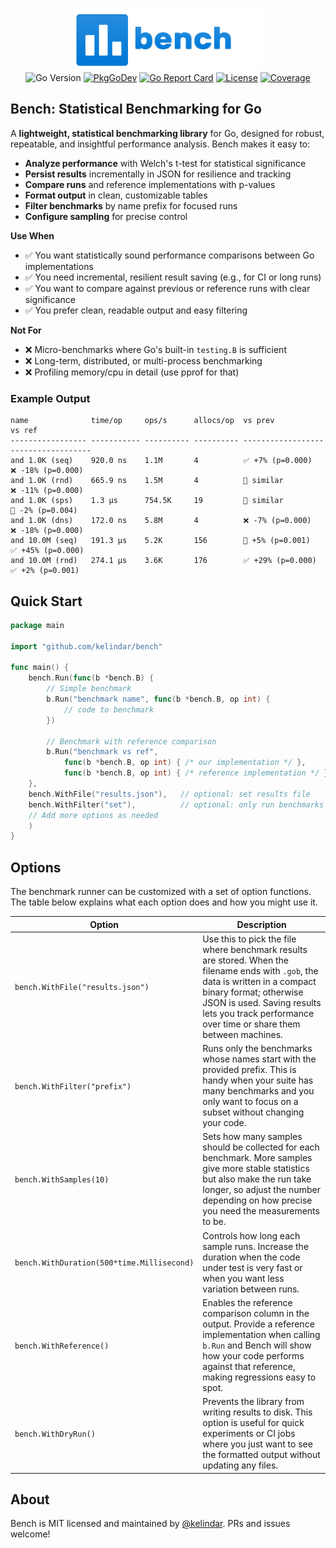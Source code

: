 <p align="center">
<img width="300" height="100" src=".github/logo.png" border="0" alt="kelindar/bench">
<br>
<img src="https://img.shields.io/github/go-mod/go-version/kelindar/bench" alt="Go Version">
<a href="https://pkg.go.dev/github.com/kelindar/bench"><img src="https://pkg.go.dev/badge/github.com/kelindar/bench" alt="PkgGoDev"></a>
<a href="https://goreportcard.com/report/github.com/kelindar/bench"><img src="https://goreportcard.com/badge/github.com/kelindar/bench" alt="Go Report Card"></a>
<a href="https://opensource.org/licenses/MIT"><img src="https://img.shields.io/badge/License-MIT-blue.svg" alt="License"></a>
<a href="https://coveralls.io/github/kelindar/bench"><img src="https://coveralls.io/repos/github/kelindar/bench/badge.svg" alt="Coverage"></a>
</p>

## Bench: Statistical Benchmarking for Go

A **lightweight, statistical benchmarking library** for Go, designed for robust, repeatable, and insightful performance analysis. Bench makes it easy to:

- **Analyze performance** with Welch's t-test for statistical significance
- **Persist results** incrementally in JSON for resilience and tracking
- **Compare runs** and reference implementations with p-values
- **Format output** in clean, customizable tables
- **Filter benchmarks** by name prefix for focused runs
- **Configure sampling** for precise control


**Use When**

* ✅ You want statistically sound performance comparisons between Go implementations
* ✅ You need incremental, resilient result saving (e.g., for CI or long runs)
* ✅ You want to compare against previous or reference runs with clear significance
* ✅ You prefer clean, readable output and easy filtering

**Not For**

* ❌ Micro-benchmarks where Go's built-in `testing.B` is sufficient
* ❌ Long-term, distributed, or multi-process benchmarking
* ❌ Profiling memory/cpu in detail (use pprof for that)

### Example Output

```
name              time/op     ops/s      allocs/op  vs prev            vs ref
----------------- ----------- ---------- ---------- ------------------ ------------------
and 1.0K (seq)    920.0 ns    1.1M       4          ✅ +7% (p=0.000)   ❌ -18% (p=0.000)
and 1.0K (rnd)    665.9 ns    1.5M       4          🟰 similar          ❌ -11% (p=0.000)
and 1.0K (sps)    1.3 µs      754.5K     19         🟰 similar          🟰 -2% (p=0.004)
and 1.0K (dns)    172.0 ns    5.8M       4          ❌ -7% (p=0.000)   ❌ -18% (p=0.000)
and 10.0M (seq)   191.3 µs    5.2K       156        🟰 +5% (p=0.001)    ✅ +45% (p=0.000)
and 10.0M (rnd)   274.1 µs    3.6K       176        ✅ +29% (p=0.000)  ✅ +2% (p=0.001)
```


## Quick Start

```go
package main

import "github.com/kelindar/bench"

func main() {
    bench.Run(func(b *bench.B) {
        // Simple benchmark
        b.Run("benchmark name", func(b *bench.B, op int) {
            // code to benchmark
        })

        // Benchmark with reference comparison
        b.Run("benchmark vs ref",
            func(b *bench.B, op int) { /* our implementation */ },
            func(b *bench.B, op int) { /* reference implementation */ })
    },
    bench.WithFile("results.json"),   // optional: set results file
    bench.WithFilter("set"),          // optional: only run benchmarks starting with "set"
    // Add more options as needed
    )
}
```

## Options

The benchmark runner can be customized with a set of option functions. The table below explains what each option does and how you might use it.

| Option | Description |
|--------|-------------|
| `bench.WithFile("results.json")` | Use this to pick the file where benchmark results are stored. When the filename ends with `.gob`, the data is written in a compact binary format; otherwise JSON is used. Saving results lets you track performance over time or share them between machines. |
| `bench.WithFilter("prefix")` | Runs only the benchmarks whose names start with the provided prefix. This is handy when your suite has many benchmarks and you only want to focus on a subset without changing your code. |
| `bench.WithSamples(10)` | Sets how many samples should be collected for each benchmark. More samples give more stable statistics but also make the run take longer, so adjust the number depending on how precise you need the measurements to be. |
| `bench.WithDuration(500*time.Millisecond)` | Controls how long each sample runs. Increase the duration when the code under test is very fast or when you want less variation between runs. |
| `bench.WithReference()` | Enables the reference comparison column in the output. Provide a reference implementation when calling `b.Run` and Bench will show how your code performs against that reference, making regressions easy to spot. |
| `bench.WithDryRun()` | Prevents the library from writing results to disk. This option is useful for quick experiments or CI jobs where you just want to see the formatted output without updating any files. |

## About

Bench is MIT licensed and maintained by [@kelindar](https://github.com/kelindar). PRs and issues welcome! 
